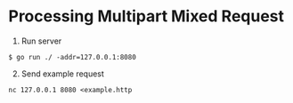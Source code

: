 # Processing Multipart Mixed Request

1. Run server

```
$ go run ./ -addr=127.0.0.1:8080
```

2. Send example request

```
nc 127.0.0.1 8080 <example.http
```
